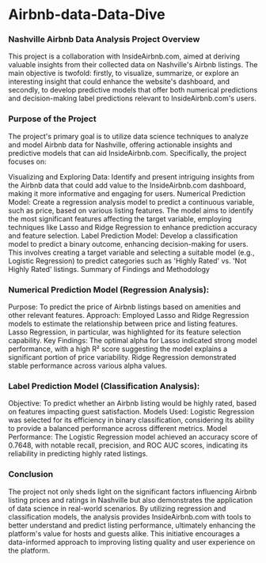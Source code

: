 # Airbnb-data-Data-Dive

### Nashville Airbnb Data Analysis Project Overview

This project is a collaboration with InsideAirbnb.com, aimed at deriving valuable insights from their collected data on Nashville's Airbnb listings. The main objective is twofold: firstly, to visualize, summarize, or explore an interesting insight that could enhance the website's dashboard, and secondly, to develop predictive models that offer both numerical predictions and decision-making label predictions relevant to InsideAirbnb.com's users.

### Purpose of the Project

The project's primary goal is to utilize data science techniques to analyze and model Airbnb data for Nashville, offering actionable insights and predictive models that can aid InsideAirbnb.com. Specifically, the project focuses on:

Visualizing and Exploring Data: Identify and present intriguing insights from the Airbnb data that could add value to the InsideAirbnb.com dashboard, making it more informative and engaging for users.
Numerical Prediction Model: Create a regression analysis model to predict a continuous variable, such as price, based on various listing features. The model aims to identify the most significant features affecting the target variable, employing techniques like Lasso and Ridge Regression to enhance prediction accuracy and feature selection.
Label Prediction Model: Develop a classification model to predict a binary outcome, enhancing decision-making for users. This involves creating a target variable and selecting a suitable model (e.g., Logistic Regression) to predict categories such as 'Highly Rated' vs. 'Not Highly Rated' listings.
Summary of Findings and Methodology

### Numerical Prediction Model (Regression Analysis):
Purpose: To predict the price of Airbnb listings based on amenities and other relevant features.
Approach: Employed Lasso and Ridge Regression models to estimate the relationship between price and listing features. Lasso Regression, in particular, was highlighted for its feature selection capability.
Key Findings: The optimal alpha for Lasso indicated strong model performance, with a high R² score suggesting the model explains a significant portion of price variability. Ridge Regression demonstrated stable performance across various alpha values.

### Label Prediction Model (Classification Analysis):
Objective: To predict whether an Airbnb listing would be highly rated, based on features impacting guest satisfaction.
Models Used: Logistic Regression was selected for its efficiency in binary classification, considering its ability to provide a balanced performance across different metrics.
Model Performance: The Logistic Regression model achieved an accuracy score of 0.7648, with notable recall, precision, and ROC AUC scores, indicating its reliability in predicting highly rated listings.

### Conclusion

The project not only sheds light on the significant factors influencing Airbnb listing prices and ratings in Nashville but also demonstrates the application of data science in real-world scenarios. By utilizing regression and classification models, the analysis provides InsideAirbnb.com with tools to better understand and predict listing performance, ultimately enhancing the platform's value for hosts and guests alike. This initiative encourages a data-informed approach to improving listing quality and user experience on the platform.
